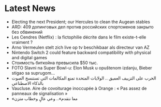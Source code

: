 # Latest News
-  Electing the next President; our Hercules to clean the Augean stables
-  ARD: 409 допинговых дел против российских спортсменов закрыто без обвинений
-  Les Cendres (Netflix) : la fictophilie décrite dans le film existe-t-elle vraiment ?
-  Arno Vermeulen stelt zich live op tv beschikbaar als directeur van AZ
-  Nintendo Switch 2 could feature backward compatibility with physical and digital games
-  Стоимость биткойна превысила $50 тыс.
-  FOTO Slavni na Super Bowl-u: Elon Musk u opuštenom izdanju, Bieber stigao sa suprugom...
-  الحرب على التزييف العميق .. الولايات المتحدة تمنع المكالمات التي تستنسخ الصوت بالذكاء الاصطناعي
-  Vaucluse. Aire de covoiturage inoccupée à Orange : « Pas assez de panneaux de signalisation »
-  «معا نتقدم».. وعي عالٍ وخطاب متزن
